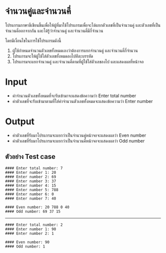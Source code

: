 # จำนวนคู่และจำนวนคี่

โปรแกรมภาษาซีเขียนขึ้นเพื่อให้ผู้ที่มาใช้โปรแกรมเพื่อจะได้แยกตัวเลขที่เป็นจำนวนคู่ และตัวเลขที่เป็นจำนวนคี่ออกจากกัน และได้รู้ว่าจำนวนคู่ และจำนวนคี่มีกี่จำนวน

โดยมีเงื่อนไขในการใช้โปรแกรมดังนี้  

1.  ผู้ใช้กำหนดจำนวนตัวเลขทั้งหมดเองว่าต้องการแยกจำนวนคู่ และจำนวนคี่กี่จำนวน     
2.  โปรแกรมจะให้ผู้ใช้ใส่ตัวเลขทั้งหมดลงไปทีละบรรทัด
3.  โปรแกรมจะแยกจำนวนคู่ และจำนวนคี่ตามที่ผู้ใช้ใส่ตัวเลขลงไป และแสดงผลที่หน้าจอ



# Input
-   ค่าจำนวนตัวเลขทั้งหมดที่จะรับเข้ามาจะแสดงข้อความว่า Enter total number
-   ค่าตัวเลขที่จะรับเข้ามาตามที่ใส่ค่าจำนวนตัวเลขทั้งหมดจะแสดงข้อความว่า Enter number

# Output
-   ค่าตัวเลขที่รับมาโปรแกรมจะแยกว่าเป็นจำนวนคู่หน้าจอจะแสดงผลว่า Even number
-   ค่าตัวเลขที่รับมาโปรแกรมจะแยกว่าเป็นจำนวนคี่หน้าจอจะแสดงผลว่า Odd number

## ตัวอย่าง Test case
```
#### Enter total number: 7
#### Enter number 1: 20
#### Enter number 2: 69
#### Enter number 3: 37
#### Enter number 4: 15
#### Enter number 5: 788
#### Enter number 6: 0
#### Enter number 7: 40

#### Even number: 20 788 0 40
#### Odd number: 69 37 15
```
---------------------------
```
#### Enter total number: 2
#### Enter number 1: 90
#### Enter number 2: 1

#### Even number: 90
#### Odd number: 1
```
